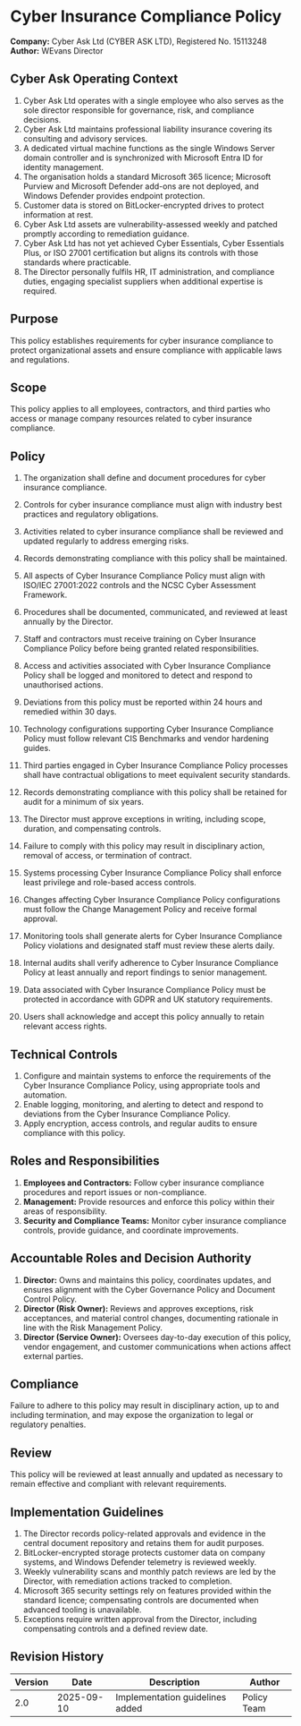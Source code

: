 # Cyber Insurance Compliance Policy

**Company:** Cyber Ask Ltd (CYBER ASK LTD), Registered No. 15113248  
**Author:** WEvans Director

## Cyber Ask Operating Context

1. Cyber Ask Ltd operates with a single employee who also serves as the sole director responsible for governance, risk, and compliance decisions.
2. Cyber Ask Ltd maintains professional liability insurance covering its consulting and advisory services.
3. A dedicated virtual machine functions as the single Windows Server domain controller and is synchronized with Microsoft Entra ID for identity management.
4. The organisation holds a standard Microsoft 365 licence; Microsoft Purview and Microsoft Defender add-ons are not deployed, and Windows Defender provides endpoint protection.
5. Customer data is stored on BitLocker-encrypted drives to protect information at rest.
6. Cyber Ask Ltd assets are vulnerability-assessed weekly and patched promptly according to remediation guidance.
7. Cyber Ask Ltd has not yet achieved Cyber Essentials, Cyber Essentials Plus, or ISO 27001 certification but aligns its controls with those standards where practicable.
8. The Director personally fulfils HR, IT administration, and compliance duties, engaging specialist suppliers when additional expertise is required.



## Purpose

This policy establishes requirements for cyber insurance compliance to protect organizational assets and ensure compliance with applicable laws and regulations.

## Scope

This policy applies to all employees, contractors, and third parties who access or manage company resources related to cyber insurance compliance.

## Policy
1. The organization shall define and document procedures for cyber insurance compliance.
2. Controls for cyber insurance compliance must align with industry best practices and regulatory obligations.
3. Activities related to cyber insurance compliance shall be reviewed and updated regularly to address emerging risks.
4. Records demonstrating compliance with this policy shall be maintained.

1. All aspects of Cyber Insurance Compliance Policy must align with ISO/IEC 27001:2022 controls and the NCSC Cyber Assessment Framework.
2. Procedures shall be documented, communicated, and reviewed at least annually by the Director.
3. Staff and contractors must receive training on Cyber Insurance Compliance Policy before being granted related responsibilities.
4. Access and activities associated with Cyber Insurance Compliance Policy shall be logged and monitored to detect and respond to unauthorised actions.
5. Deviations from this policy must be reported within 24 hours and remedied within 30 days.
6. Technology configurations supporting Cyber Insurance Compliance Policy must follow relevant CIS Benchmarks and vendor hardening guides.
7. Third parties engaged in Cyber Insurance Compliance Policy processes shall have contractual obligations to meet equivalent security standards.
8. Records demonstrating compliance with this policy shall be retained for audit for a minimum of six years.
9. The Director must approve exceptions in writing, including scope, duration, and compensating controls.
10. Failure to comply with this policy may result in disciplinary action, removal of access, or termination of contract.

1. Systems processing Cyber Insurance Compliance Policy shall enforce least privilege and role-based access controls.
2. Changes affecting Cyber Insurance Compliance Policy configurations must follow the Change Management Policy and receive formal approval.
3. Monitoring tools shall generate alerts for Cyber Insurance Compliance Policy violations and designated staff must review these alerts daily.
4. Internal audits shall verify adherence to Cyber Insurance Compliance Policy at least annually and report findings to senior management.
5. Data associated with Cyber Insurance Compliance Policy must be protected in accordance with GDPR and UK statutory requirements.
6. Users shall acknowledge and accept this policy annually to retain relevant access rights.

## Technical Controls

1. Configure and maintain systems to enforce the requirements of the Cyber Insurance Compliance Policy, using appropriate tools and automation.
2. Enable logging, monitoring, and alerting to detect and respond to deviations from the Cyber Insurance Compliance Policy.
3. Apply encryption, access controls, and regular audits to ensure compliance with this policy.

## Roles and Responsibilities

1. **Employees and Contractors:** Follow cyber insurance compliance procedures and report issues or non-compliance.
2. **Management:** Provide resources and enforce this policy within their areas of responsibility.
3. **Security and Compliance Teams:** Monitor cyber insurance compliance controls, provide guidance, and coordinate improvements.

## Accountable Roles and Decision Authority

1. **Director:** Owns and maintains this policy, coordinates updates, and ensures alignment with the Cyber Governance Policy and Document Control Policy.
2. **Director (Risk Owner):** Reviews and approves exceptions, risk acceptances, and material control changes, documenting rationale in line with the Risk Management Policy.
3. **Director (Service Owner):** Oversees day-to-day execution of this policy, vendor engagement, and customer communications when actions affect external parties.


## Compliance

Failure to adhere to this policy may result in disciplinary action, up to and including termination, and may expose the organization to legal or regulatory penalties.

## Review

This policy will be reviewed at least annually and updated as necessary to remain effective and compliant with relevant requirements.

## Implementation Guidelines
1. The Director records policy-related approvals and evidence in the central document repository and retains them for audit purposes.
2. BitLocker-encrypted storage protects customer data on company systems, and Windows Defender telemetry is reviewed weekly.
3. Weekly vulnerability scans and monthly patch reviews are led by the Director, with remediation actions tracked to completion.
4. Microsoft 365 security settings rely on features provided within the standard licence; compensating controls are documented when advanced tooling is unavailable.
5. Exceptions require written approval from the Director, including compensating controls and a defined review date.


## Revision History

| Version | Date | Description | Author |
| ------- | ---------- | ----------------------- | ------ |
| 2.0     | 2025-09-10 | Implementation guidelines added | Policy Team |
